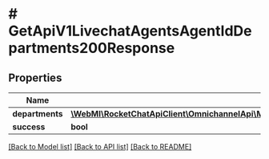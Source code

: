 # # GetApiV1LivechatAgentsAgentIdDepartments200Response

## Properties

Name | Type | Description | Notes
------------ | ------------- | ------------- | -------------
**departments** | [**\WebMI\RocketChatApiClient\OmnichannelApi\Model\GetApiV1LivechatDepartmentIdAgents200ResponseAgentsInner[]**](GetApiV1LivechatDepartmentIdAgents200ResponseAgentsInner.md) |  | [optional]
**success** | **bool** |  | [optional]

[[Back to Model list]](../../README.md#models) [[Back to API list]](../../README.md#endpoints) [[Back to README]](../../README.md)
